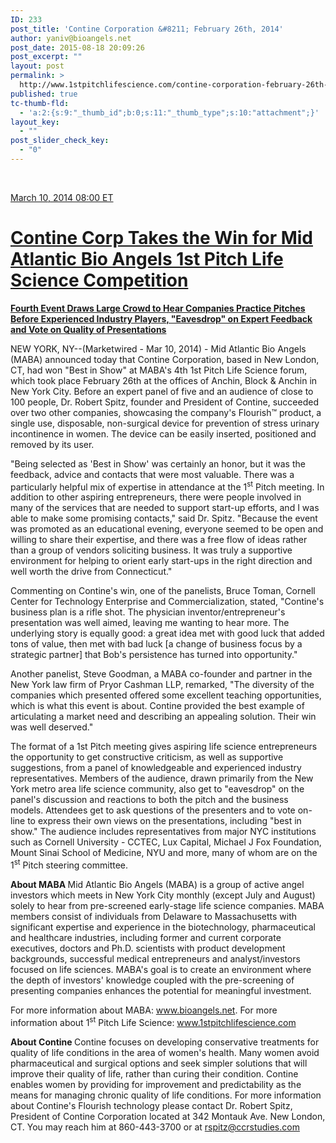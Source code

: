 ```yaml
---
ID: 233
post_title: 'Contine Corporation &#8211; February 26th, 2014'
author: yaniv@bioangels.net
post_date: 2015-08-18 20:09:26
post_excerpt: ""
layout: post
permalink: >
  http://www.1stpitchlifescience.com/contine-corporation-february-26th-2014/
published: true
tc-thumb-fld:
  - 'a:2:{s:9:"_thumb_id";b:0;s:11:"_thumb_type";s:10:"attachment";}'
layout_key:
  - ""
post_slider_check_key:
  - "0"
---
```

&nbsp;
<p id="news-date"><a href="http://www.marketwired.com/press-release/Contine-Corp-Takes-Win-Mid-Atlantic-Bio-Angels-1st-Pitch-Life-Science-Competition-1886870.htm">March 10, 2014 08:00 ET</a></p>

<h1><a href="http://www.marketwired.com/press-release/Contine-Corp-Takes-Win-Mid-Atlantic-Bio-Angels-1st-Pitch-Life-Science-Competition-1886870.htm">Contine Corp Takes the Win for Mid Atlantic Bio Angels 1st Pitch Life Science Competition</a></h1>
<a href="http://www.marketwired.com/press-release/Contine-Corp-Takes-Win-Mid-Atlantic-Bio-Angels-1st-Pitch-Life-Science-Competition-1886870.htm"><strong>Fourth Event Draws Large Crowd to Hear Companies Practice Pitches Before Experienced Industry Players, "Eavesdrop" on Expert Feedback and Vote on Quality of Presentations</strong></a>
<div class="mw_release">

NEW YORK, NY--(Marketwired - Mar 10, 2014) - Mid Atlantic Bio Angels (MABA) announced today that Contine Corporation, based in New London, CT, had won "Best in Show" at MABA's 4th 1st Pitch Life Science forum, which took place February 26th at the offices of Anchin, Block &amp; Anchin in New York City. Before an expert panel of five and an audience of close to 100 people, Dr. Robert Spitz, founder and President of Contine, succeeded over two other companies, showcasing the company's Flourish™ product, a single use, disposable, non-surgical device for prevention of stress urinary incontinence in women. The device can be easily inserted, positioned and removed by its user.

"Being selected as 'Best in Show' was certainly an honor, but it was the feedback, advice and contacts that were most valuable. There was a particularly helpful mix of expertise in attendance at the 1<sup>st</sup> Pitch meeting. In addition to other aspiring entrepreneurs, there were people involved in many of the services that are needed to support start-up efforts, and I was able to make some promising contacts," said Dr. Spitz. "Because the event was promoted as an educational evening, everyone seemed to be open and willing to share their expertise, and there was a free flow of ideas rather than a group of vendors soliciting business. It was truly a supportive environment for helping to orient early start-ups in the right direction and well worth the drive from Connecticut."

Commenting on Contine's win, one of the panelists, Bruce Toman, Cornell Center for Technology Enterprise and Commercialization, stated, "Contine's business plan is a rifle shot. The physician inventor/entrepreneur's presentation was well aimed, leaving me wanting to hear more. The underlying story is equally good: a great idea met with good luck that added tons of value, then met with bad luck [a change of business focus by a strategic partner] that Bob's persistence has turned into opportunity."

Another panelist, Steve Goodman, a MABA co-founder and partner in the New York law firm of Pryor Cashman LLP, remarked, "The diversity of the companies which presented offered some excellent teaching opportunities, which is what this event is about. Contine provided the best example of articulating a market need and describing an appealing solution. Their win was well deserved."

The format of a 1st Pitch meeting gives aspiring life science entrepreneurs the opportunity to get constructive criticism, as well as supportive suggestions, from a panel of knowledgeable and experienced industry representatives. Members of the audience, drawn primarily from the New York metro area life science community, also get to "eavesdrop" on the panel's discussion and reactions to both the pitch and the business models. Attendees get to ask questions of the presenters and to vote on-line to express their own views on the presentations, including "best in show." The audience includes representatives from major NYC institutions such as Cornell University - CCTEC, Lux Capital, Michael J Fox Foundation, Mount Sinai School of Medicine, NYU and more, many of whom are on the 1<sup>st</sup> Pitch steering committee.

<strong>About MABA
</strong>Mid Atlantic Bio Angels (MABA) is a group of active angel investors which meets in New York City monthly (except July and August) solely to hear from pre-screened early-stage life science companies. MABA members consist of individuals from Delaware to Massachusetts with significant expertise and experience in the biotechnology, pharmaceutical and healthcare industries, including former and current corporate executives, doctors and Ph.D. scientists with product development backgrounds, successful medical entrepreneurs and analyst/investors focused on life sciences. MABA's goal is to create an environment where the depth of investors' knowledge coupled with the pre-screening of presenting companies enhances the potential for meaningful investment.

For more information about MABA: <a href="http://www.bioangels.net/" rel="nofollow">www.bioangels.net</a>. For more information about 1<sup>st</sup> Pitch Life Science: <a href="http://www.1stpitchlifescience.com/" rel="nofollow">www.1stpitchlifescience.com</a>

<strong>About Contine
</strong>Contine focuses on developing conservative treatments for quality of life conditions in the area of women's health. Many women avoid pharmaceutical and surgical options and seek simpler solutions that will improve their quality of life, rather than curing their condition. Contine enables women by providing for improvement and predictability as the means for managing chronic quality of life conditions. For more information about Contine's Flourish technology please contact Dr. Robert Spitz, President of Contine Corporation located at 342 Montauk Ave. New London, CT. You may reach him at 860-443-3700 or at <a href="mailto:rspitz@ccrstudies.com" rel="nofollow">rspitz@ccrstudies.com</a>

</div>